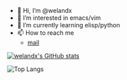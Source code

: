 - 👋 Hi, I’m @welandx
- 👀 I’m interested in emacs/vim
- 🌱 I’m currently learning elisp/python
- 📫 How to reach me
  - [mail](welandx@gmail.com)

[![welandx's GitHub stats](https://github-readme-stats.vercel.app/api?username=welandx)](https://github.com/anuraghazra/github-readme-stats)

![Top Langs](https://github-readme-stats.vercel.app/api/top-langs/?username=welandx&size_weight=0.5&count_weight=0.5)
<!---
welandx/welandx is a ✨ special ✨ repository because its `README.md` (this file) appears on your GitHub profile.
You can click the Preview link to take a look at your changes.
--->
